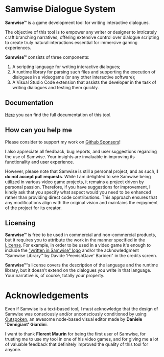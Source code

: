 # Samwise Dialogue System

**Samwise™** is a game development tool for writing interactive dialogues.

The objective of this tool is to empower any writer or designer to intricately craft branching narratives, offering extensive control over dialogue scripting to create truly natural interactions essential for immersive gaming experiences.

**Samwise™** consists of three components:
1. A scripting language for writing interactive dialogues;
2. A runtime library for parsing such files and supporting the execution of dialogues in a videogame (or any other interactive software);
3. A Visual Studio Code extension that assists the developer in the task of writing dialogues and testing them quickly.

## Documentation

[Here](https://davidebarbieri.github.io/samwise/) you can find the full documentation of this tool.

## How can you help me

Please consider to support my work on [Github Sponsors](https://github.com/sponsors/davidebarbieri)!

I also appreciate all feedback, bug reports, and user suggestions regarding the use of Samwise. Your insights are invaluable in improving its functionality and user experience. 

However, please note that Samwise is still a personal project, and as such, **I do not accept pull requests**. While I am delighted to see Samwise being utilized in various video game projects, it remains a project driven by personal passion. Therefore, if you have suggestions for improvement, I kindly ask that you specify what aspect would you need to be enhanced rather than providing direct code contributions. This approach ensures that any modifications align with the original vision and maintains the enjoyment of the project for its creator.

## Licensing

**Samwise™** is free to be used in commercial and non-commercial products, but it requires you to attribute the work in the manner specified in the [License](LICENSE.md). For example, in order to be used in a video game it's enough to include the ["written in Samwise" logo](docs/logo/samwise-both-large.png) and/or the acknowledgment "Samwise Library™ by Davide 'PeevishDave' Barbieri" in the credits screen.

**Samwise™**'s license covers the description of the language and the runtime library, but it doesn't extend on the dialogues you write in that language. Your narrative is, of course, totally your property. 


# Acknowledgements

Even if Samwise is a text-based tool, I must acknowledge that the design of Samwise was consciously and/or unconsciously conditioned by using [Outspoken](https://www.demigiant.com/plugins/outspoken/), an awesome node-based visual editor made by **Daniele 'Demigiant' Giardini**.

I want to thank **Florent Maurin** for being the first user of Samwise, for trusting me to use my tool in one of his video games, and for giving me a lot of valuable feedback that definitely improved the quality of this tool for anyone.
